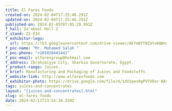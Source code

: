 ```yaml
---
title: El Fares Foods
created-on: 2024-02-04T17:25:46.291Z
updated-on: 2024-02-04T17:25:46.291Z
published-on: 2024-02-05T07:05:29.991Z
f_hall: Za'abeel Hall 2
f_stand: Z2-E34
f_exhibitor-logo:
  url: https://lh3.googleusercontent.com/drive-viewer/AEYmBYT0ZaYvKQWnxYNFt_Pik_vcld3YEgCo9Tvcr-hj8aHdsSmMS-_8AF4kLQywqWMIkMrWTlvPhZ2SCrFAoEb0VXNa-NHpmA=s1600
f_poc-name: "Mr. Mohamed Salah "
f_poc-phone: "+201010441441"
f_poc-email: elfaresgroup@hotmail.com
f_address: Ibrahimiyya City, Sharkia Governorate, Egypt.
f_product-range: Juices.
f_brief: Manufacturing and Packaging of Juices and Foodstuffs.
f_website-link: http://www.elfaresfoods.com
f_exhibitor-photo: https://drive.google.com/file/d/1dV2pes0gPVTVDxc-NAs4Yd1SagVLd6Bn/view?usp=drive_link
tags: juices-and-concentrates
layout: "[juices-and-concentrates].html"
slug: el-fares-foods
date: 2024-02-11T23:54:34.339Z
---
```

